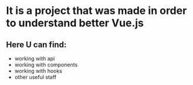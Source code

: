 # It is a project that was made in order to understand better Vue.js
## Here U can find:
- working with api
- working with components
- working with hooks
- other useful staff